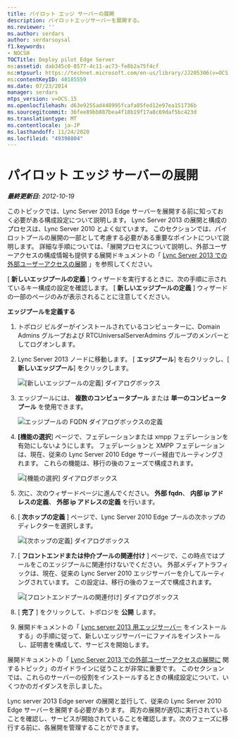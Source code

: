 ```yaml
---
title: パイロット エッジ サーバーの展開
description: パイロットエッジサーバーを展開する。
ms.reviewer: ''
ms.author: serdars
author: serdarsoysal
f1.keywords:
- NOCSH
TOCTitle: Deploy pilot Edge Server
ms:assetid: dab345c0-8577-4c11-ac73-fe8b2a75f4cf
ms:mtpsurl: https://technet.microsoft.com/en-us/library/JJ205306(v=OCS.15)
ms:contentKeyID: 48185559
ms.date: 07/23/2014
manager: serdars
mtps_version: v=OCS.15
ms.openlocfilehash: d63e9255ad448995fcafa05fed12e97ea151736b
ms.sourcegitcommit: 36fee89bb887bea4f18b19f17a8c69daf5bc423d
ms.translationtype: MT
ms.contentlocale: ja-JP
ms.lasthandoff: 11/24/2020
ms.locfileid: "49398804"
---
```

# <a name="deploy-pilot-edge-server"></a>パイロット エッジ サーバーの展開

<div data-xmlns="http://www.w3.org/1999/xhtml">

<div class="topic" data-xmlns="http://www.w3.org/1999/xhtml" data-msxsl="urn:schemas-microsoft-com:xslt" data-cs="https://msdn.microsoft.com/">

<div data-asp="https://msdn2.microsoft.com/asp">



</div>

<div id="mainSection">

<div id="mainBody">

<span> </span>

_**最終更新日:** 2012-10-19_

このトピックでは、Lync Server 2013 Edge サーバーを展開する前に知っておく必要がある構成設定について説明します。 Lync Server 2013 の展開と構成のプロセスは、Lync Server 2010 とよく似ています。 このセクションでは、パイロットプールの展開の一部として考慮する必要がある重要なポイントについて説明します。 詳細な手順については、「展開プロセスについて説明し、外部ユーザーアクセスの構成情報も提供する展開ドキュメントの「 [Lync Server 2013 での外部ユーザーアクセスの展開](lync-server-2013-deploying-external-user-access.md) 」を参照してください。

[ **新しいエッジプールの定義** ] ウィザードを実行するときに、次の手順に示されているキー構成の設定を確認します。 [ **新しいエッジプールの定義** ] ウィザードの一部のページのみが表示されることに注意してください。

**エッジプールを定義する**

1.  トポロジ ビルダーがインストールされているコンピューターに、Domain Admins グループおよび RTCUniversalServerAdmins グループのメンバーとしてログオンします。

2.  Lync Server 2013 ノードに移動します。 [ **エッジプール**] を右クリックし、[ **新しいエッジプール**] をクリックします。
    
    ![[新しいエッジプールの定義] ダイアログボックス](images/JJ205306.a90d388c-49ff-4620-a19d-42e2f1bb559c(OCS.15).jpg "[新しいエッジプールの定義] ダイアログボックス")

3.  エッジプールには、 **複数のコンピュータプール** または **単一のコンピュータプール** を使用できます。
    
    ![エッジプールの FQDN ダイアログボックスの定義](images/JJ205306.4904fe8f-537c-4e66-a399-1bd8a316dc10(OCS.15).jpg "エッジプールの FQDN ダイアログボックスの定義")

4.  **[機能の選択**] ページで、フェデレーションまたは xmpp フェデレーションを有効にしないようにします。 フェデレーションと XMPP フェデレーションは、現在、従来の Lync Server 2010 Edge サーバー経由でルーティングされます。 これらの機能は、移行の後のフェーズで構成されます。
    
    ![[機能の選択] ダイアログボックス](images/JJ205306.cb0b45a4-2856-45ba-bd97-e49fafbb077e(OCS.15).jpg "[機能の選択] ダイアログボックス")

5.  次に、次のウィザードページに進んでください。 **外部 fqdn**、 **内部 ip アドレスの定義**、 **外部 ip アドレスの定義** を行います。

6.  [ **次ホップの定義** ] ページで、Lync Server 2010 Edge プールの次ホップのディレクターを選択します。
    
    ![[次ホップの定義] ダイアログボックス](images/JJ205306.11baf3ea-74f5-4eb7-8650-b03b3b190416(OCS.15).jpg "[次ホップの定義] ダイアログボックス")

7.  [ **フロントエンドまたは仲介プールの関連付け** ] ページで、この時点ではプールをこのエッジプールに関連付けないでください。 外部メディアトラフィックは、現在、従来の Lync Server 2010 エッジサーバーを介してルーティングされています。 この設定は、移行の後のフェーズで構成されます。
    
    ![[フロントエンドプールの関連付け] ダイアログボックス](images/JJ205306.fe0da887-7b51-4564-afc5-d57da95a2eb6(OCS.15).jpg "[フロントエンドプールの関連付け] ダイアログボックス")

8.  [ **完了** ] をクリックして、トポロジを **公開** します。

9.  展開ドキュメントの「 [Lync server 2013 用エッジサーバー](lync-server-2013-install-edge-servers.md) をインストールする」の手順に従って、新しいエッジサーバーにファイルをインストールし、証明書を構成して、サービスを開始します。

展開ドキュメントの「 [Lync Server 2013 での外部ユーザーアクセスの展開に](lync-server-2013-deploying-external-user-access.md) 関するトピック」のガイドラインに従うことが非常に重要です。 このセクションでは、これらのサーバーの役割をインストールするときの構成設定について、いくつかのガイダンスを示しました。

Lync server 2013 Edge server の展開と並行して、従来の Lync Server 2010 Edge サーバーを展開する必要があります。 両方の展開が適切に実行されていることを確認し、サービスが開始されていることを確認します。次のフェーズに移行する前に、各展開を管理することができます。

</div>

<span> </span>

</div>

</div>

</div>

